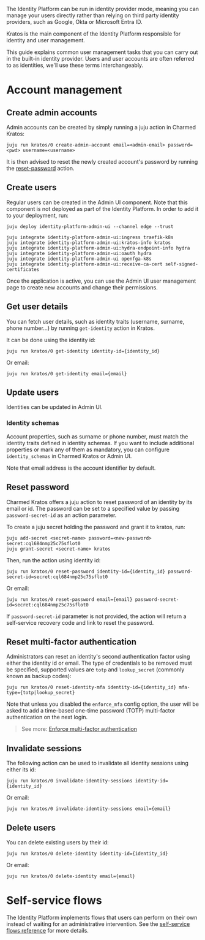 The Identity Platform can be run in identity provider mode, meaning you can manage your users directly
rather than relying on third party identity providers, such as Google, Okta or Microsoft Entra ID.

Kratos is the main component of the Identity Platform responsible for identity and user management.

This guide explains common user management tasks that you can carry out in the built-in identity provider.
Users and user accounts are often referred to as identities, we'll use these terms interchangeably.

# Account management

## Create admin accounts

Admin accounts can be created by simply running a juju action in Charmed Kratos:

```
juju run kratos/0 create-admin-account email=<admin-email> password=<pwd> username=<username>
```

It is then advised to reset the newly created account's password by running the [reset-password](#reset-password) action.

## Create users

Regular users can be created in the Admin UI component. Note that this component is not deployed as part of the Identity Platform.
In order to add it to your deployment, run:
```
juju deploy identity-platform-admin-ui --channel edge --trust

juju integrate identity-platform-admin-ui:ingress traefik-k8s
juju integrate identity-platform-admin-ui:kratos-info kratos
juju integrate identity-platform-admin-ui:hydra-endpoint-info hydra
juju integrate identity-platform-admin-ui:oauth hydra
juju integrate identity-platform-admin-ui openfga-k8s
juju integrate identity-platform-admin-ui:receive-ca-cert self-signed-certificates
```

Once the application is active, you can use the Admin UI user management page to create new accounts and change their permissions.

## Get user details

You can fetch user details, such as identity traits (username, surname, phone number...) by running `get-identity` action in Kratos.

It can be done using the identity id:

```
juju run kratos/0 get-identity identity-id={identity_id}
```

Or email:

```
juju run kratos/0 get-identity email={email}
```

## Update users

Identities can be updated in Admin UI.

### Identity schemas

Account properties, such as surname or phone number, must match the identity traits defined in identity schemas.
If you want to include additional properties or mark any of them as mandatory, you can configure `identity_schemas`
in Charmed Kratos or Admin UI.

Note that email address is the account identifier by default.

## Reset password

Charmed Kratos offers a juju action to reset password of an identity by its email or id.
The password can be set to a specified value by passing `password-secret-id` as an action parameter.

To create a juju secret holding the password and grant it to kratos, run:

```shell
juju add-secret <secret-name> password=<new-password>
secret:cql684nmp25c75sflot0
juju grant-secret <secret-name> kratos
```

Then, run the action using identity id:

```shell
juju run kratos/0 reset-password identity-id={identity_id} password-secret-id=secret:cql684nmp25c75sflot0
```

Or email:

```shell
juju run kratos/0 reset-password email={email} password-secret-id=secret:cql684nmp25c75sflot0
```

If `password-secret-id` parameter is not provided, the action will return a self-service recovery code and link
to reset the password.

## Reset multi-factor authentication

Administrators can reset an identity's second authentication factor using either the identity id or email.
The type of credentials to be removed must be specified, supported values are `totp` and `lookup_secret` (commonly known as backup codes):

```
juju run kratos/0 reset-identity-mfa identity-id={identity_id} mfa-type={totp|lookup_secret}
```

Note that unless you disabled the `enforce_mfa` config option, the user will be asked
to add a time-based one-time password (TOTP) multi-factor authentication on the next login.

> See more: [Enforce multi-factor authentication](/t/<change-me>)

## Invalidate sessions

The following action can be used to invalidate all identity sessions using either its id:

```
juju run kratos/0 invalidate-identity-sessions identity-id={identity_id}
```

Or email:

```
juju run kratos/0 invalidate-identity-sessions email={email}
```

## Delete users

You can delete existing users by their id:

```
juju run kratos/0 delete-identity identity-id={identity_id}
```

Or email:

```
juju run kratos/0 delete-identity email={email}
```

# Self-service flows
The Identity Platform implements flows that users can perform on their own instead of waiting for an administrative intervention.
See the [self-service flows reference](/t/<change-me>) for more details.
